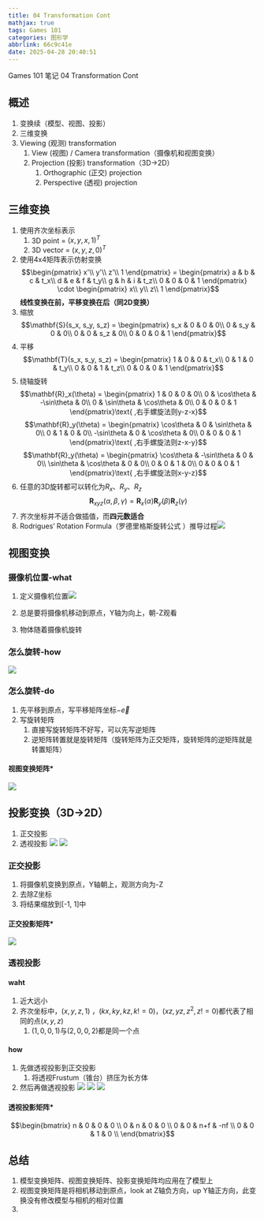 ```yaml
---
title: 04 Transformation Cont
mathjax: true
tags: Games 101
categories: 图形学
abbrlink: 66c9c41e
date: 2025-04-28 20:40:51
---
```


Games 101 笔记 04 Transformation Cont
<!-- less -->

## 概述
1. 变换续（模型、视图、投影）
2. 三维变换
3. Viewing (观测) transformation
    1. View (视图) / Camera transformation（摄像机和视图变换）
    2. Projection (投影) transformation（3D→2D）
        1. Orthographic (正交) projection
        2. Perspective (透视) projection

## 三维变换
1. 使用齐次坐标表示
    1. 3D point = $(x, y, x, 1)^T$
    2. 3D vector = $(x, y, z, 0)^T$
2. 使用4x4矩阵表示仿射变换$$\begin{pmatrix} x'\\ y'\\ z'\\ 1 \end{pmatrix} = \begin{pmatrix} a & b & c & t_x\\ d & e & f & t_y\\ g & h & i & t_z\\ 0 & 0 & 0 & 1 \end{pmatrix} \cdot \begin{pmatrix} x\\ y\\ z\\ 1 \end{pmatrix}$$**线性变换在前，平移变换在后（同2D变换）**
3. 缩放$$\mathbf{S}(s_x, s_y, s_z) = \begin{pmatrix} s_x & 0 & 0 & 0\\ 0 & s_y & 0 & 0\\ 0 & 0 & s_z & 0\\ 0 & 0 & 0 & 1 \end{pmatrix}$$
4. 平移$$\mathbf{T}(s_x, s_y, s_z) = \begin{pmatrix} 1 & 0 & 0 & t_x\\ 0 & 1 & 0 & t_y\\ 0 & 0 & 1 & t_z\\ 0 & 0 & 0 & 1 \end{pmatrix}$$
5. 绕轴旋转$$\mathbf{R}_x(\theta) = \begin{pmatrix} 1 & 0 & 0 & 0\\ 0 & \cos\theta & -\sin\theta & 0\\ 0 & \sin\theta & \cos\theta & 0\\ 0 & 0 & 0 & 1 \end{pmatrix}\text{ ,右手螺旋法则y-z-x}$$$$\mathbf{R}_y(\theta) = \begin{pmatrix} \cos\theta & 0 & \sin\theta & 0\\ 0 & 1 & 0 & 0\\ -\sin\theta & 0 &  \cos\theta & 0\\ 0 & 0 & 0 & 1 \end{pmatrix}\text{ ,右手螺旋法则z-x-y}$$$$\mathbf{R}_y(\theta) = \begin{pmatrix} \cos\theta & -\sin\theta & 0 & 0\\ \sin\theta & \cos\theta & 0 & 0\\ 0 & 0 &  1 & 0\\ 0 & 0 & 0 & 1 \end{pmatrix}\text{ ,右手螺旋法则x-y-z}$$
6. 任意的3D旋转都可以转化为$R_x、R_y、R_z$$$\mathbf{R}_{xyz}(\alpha,\beta,\gamma) = \mathbf{R}_{x}(\alpha) \mathbf{R}_{y}(\beta) \mathbf{R}_{z}(\gamma)$$
7. 齐次坐标并不适合做插值，而**四元数适合**
8. Rodrigues’ Rotation Formula（罗德里格斯旋转公式 ）推导过程![](https://cdn.jsdelivr.net/gh/Tang-Paofan/Asset/BlogPicture/微信图片_20250118181717.jpg)
## 视图变换
### 摄像机位置-what
1. 定义摄像机位置![](https://cdn.jsdelivr.net/gh/Tang-Paofan/Asset/BlogPicture/20250428204545.png)

2. 总是要将摄像机移动到原点，Y轴为向上，朝-Z观看
3. 物体随着摄像机旋转
### 怎么旋转-how
![](https://cdn.jsdelivr.net/gh/Tang-Paofan/Asset/BlogPicture/20250428204629.png)
### 怎么旋转-do
1. 先平移到原点，写平移矩阵坐标$-\vec{e}$
2. 写旋转矩阵
    1. 直接写旋转矩阵不好写，可以先写逆矩阵
    2. 逆矩阵转置就是旋转矩阵（旋转矩阵为正交矩阵，旋转矩阵的逆矩阵就是转置矩阵）

#### 视图变换矩阵*
![](https://cdn.jsdelivr.net/gh/Tang-Paofan/Asset/BlogPicture/20250428204659.png)
## 投影变换（3D→2D）
1. 正交投影
2. 透视投影
![](https://cdn.jsdelivr.net/gh/Tang-Paofan/Asset/BlogPicture/20250428204731.png)
![](https://cdn.jsdelivr.net/gh/Tang-Paofan/Asset/BlogPicture/20250428204759.png)
### 正交投影
1. 将摄像机变换到原点，Y轴朝上，观测方向为-Z
2. 去除Z坐标
3. 将结果缩放到[-1, 1]中
#### 正交投影矩阵*
![](https://cdn.jsdelivr.net/gh/Tang-Paofan/Asset/BlogPicture/20250428204833.png)
### 透视投影
#### waht
1. 近大远小
2. 齐次坐标中，$(x, y, z, 1)$ ，$(kx, ky, kz, k != 0)$，$(xz, yz, z^2, z != 0)$都代表了相同的点$(x, y, z)$
    1. $(1, 0, 0, 1)$与$(2, 0, 0, 2)$都是同一个点
#### how
1. 先做透视投影到正交投影
    1. 将透视Frustum（锥台）挤压为长方体
2. 然后再做透视投影
![](https://cdn.jsdelivr.net/gh/Tang-Paofan/Asset/BlogPicture/20250428204906.png)
![](https://cdn.jsdelivr.net/gh/Tang-Paofan/Asset/BlogPicture/20250428204914.png)
![](https://cdn.jsdelivr.net/gh/Tang-Paofan/Asset/BlogPicture/微信图片_20250118193220.jpg)
#### 透视投影矩阵*
$$\begin{bmatrix} n & 0 & 0 & 0 \\ 0 & n & 0 & 0 \\ 0 & 0 & n+f & -nf \\ 0 & 0 & 1 & 0 \\ \end{bmatrix}$$

## 总结
1. 模型变换矩阵、视图变换矩阵、投影变换矩阵均应用在了模型上
2. 视图变换矩阵是将相机移动到原点，look at Z轴负方向，up Y轴正方向，此变换没有修改模型与相机的相对位置
3. 